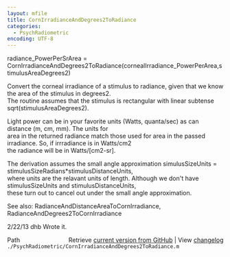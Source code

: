 ```yaml
---
layout: mfile
title: CornIrradianceAndDegrees2ToRadiance
categories:
  - PsychRadiometric
encoding: UTF-8
---
```


radiance\_PowerPerSrArea = CornIrradianceAndDegrees2ToRadiance(cornealIrradiance\_PowerPerArea,stimulusAreaDegrees2)  

Convert the corneal irradiance of a stimulus to radiance, given that we know the area of the stimulus in degrees2.  
The routine assumes that the stimulus is rectangular with linear subtense sqrt(stimulusAreaDegrees2).  

Light power can be in your favorite units (Watts, quanta/sec) as can distance (m, cm, mm).  The units for  
area in the returned radiance match those used for area in the passed irradiance.  So, if irrradiance is in Watts/cm2  
the radiance will be in Watts/[cm2-sr].  

The derivation assumes the small angle approximation simulusSizeUnits = stimulusSizeRadians\*stimulusDistanceUnits,  
where units are the relavant units of length.  Although we don't have stimulusSizeUnits and stimulusDistanceUnits,  
these turn out to cancel out under the small angle approximation.  

See also: RadianceAndDistanceAreaToCornIrradiance, RadianceAndDegrees2ToCornIrradiance  

2/22/13  dhb  Wrote it.  


<div class="code_header" style="text-align:right;">
  <span style="float:left;">Path&nbsp;&nbsp;</span> <span class="counter">Retrieve <a href=
  "https://raw.github.com/Psychtoolbox-3/Psychtoolbox-3/beta/./PsychRadiometric/CornIrradianceAndDegrees2ToRadiance.m">current version from GitHub</a> | View <a href=
  "https://github.com/Psychtoolbox-3/Psychtoolbox-3/commits/beta/./PsychRadiometric/CornIrradianceAndDegrees2ToRadiance.m">changelog</a></span>
</div>
<div class="code">
  <code>./PsychRadiometric/CornIrradianceAndDegrees2ToRadiance.m</code>
</div>
